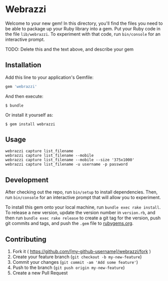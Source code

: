 # Webrazzi

Welcome to your new gem! In this directory, you'll find the files you need to be able to package up your Ruby library into a gem. Put your Ruby code in the file `lib/webrazzi`. To experiment with that code, run `bin/console` for an interactive prompt.

TODO: Delete this and the text above, and describe your gem

## Installation

Add this line to your application's Gemfile:

```ruby
gem 'webrazzi'
```

And then execute:

    $ bundle

Or install it yourself as:

    $ gem install webrazzi

## Usage

```
webrazzi capture list_filename
webrazzi capture list_filename --mobile
webrazzi capture list_filename --mobile --size '375x1000'
webrazzi capture list_filename -u username -p password
```

## Development

After checking out the repo, run `bin/setup` to install dependencies. Then, run `bin/console` for an interactive prompt that will allow you to experiment.

To install this gem onto your local machine, run `bundle exec rake install`. To release a new version, update the version number in `version.rb`, and then run `bundle exec rake release` to create a git tag for the version, push git commits and tags, and push the `.gem` file to [rubygems.org](https://rubygems.org).

## Contributing

1. Fork it ( https://github.com/[my-github-username]/webrazzi/fork )
2. Create your feature branch (`git checkout -b my-new-feature`)
3. Commit your changes (`git commit -am 'Add some feature'`)
4. Push to the branch (`git push origin my-new-feature`)
5. Create a new Pull Request
